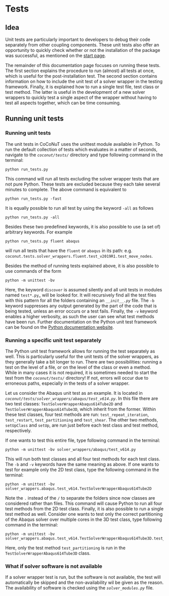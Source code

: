 # Tests

## Idea

Unit tests are particularly important to developers to debug their code separately from other coupling components. These 
unit tests also offer an opportunity to quickly check whether or not the installation of the package was successful, as mentioned 
on the [start page](../README.md#quick-test). 

The remainder of this documentation page focuses on running these tests. The first section explains the procedure to run
(almost) all tests at once, which is useful for the post-installation test. The second section contains information on how to 
include the unit test of a solver wrapper in the testing framework. Finally, it is explained how to run a single test file,
test class or test method. The latter is useful in the development of a new solver wrappers to quickly test a single 
aspect of the wrapper without having to test all aspects together, which can be time consuming. 

## Running unit tests

### Running unit tests
The unit tests in CoCoNuT uses the unittest module available in Python. 
To run the default collection of tests which evaluates in a matter of seconds, navigate to the _`coconut/tests/`_ directory 
and type following command in the terminal:
````
python run_tests.py
````
This command will run all tests excluding the solver wrapper tests that are not pure Python.
These tests are excluded because they each take several minutes to complete.
The above command is equivalent to 
````
python run_tests.py -fast
````
It is equally possible to run all test by using the keyword `-all` as follows
````
python run_tests.py -all
````
Besides these two predefined keywords, it is also possible to use (a set of) arbitrary keywords.
For example
````
python run_tests.py fluent abaqus
````
will run all tests that have the `fluent` or `abaqus` in its path: e.g.
`coconut.tests.solver_wrappers.fluent.test_v2019R1.test_move_nodes`.

Besides the method of running tests explained above, it is also possible to use commands of the form
````
python -m unittest -bv
````
Here, the keyword `discover` is assumed silently and all unit tests in modules named `test*.py`_ will be looked for.
It will recursively find all the test files with this pattern for all the folders containing an _`__init__.py`_ file. 
The `-b` keyword suppresses any output generated by the part of the code that is being tested, unless an error occurs or a test fails. 
Finally, the `-v` keyword enables a higher verbosity, as such the user can see what test methods have been run. Further documentation 
on the Python unit test framework can be found on the [Python documentation website](https://docs.python.org/3/library/unittest.html).

### Running a specific unit test separately
The Python unit test framework allows for running the test separately as well. This is particularly useful for the unit tests
of the solver wrappers, as they generally take a bit longer to run. There are two possibilities: running a test 
on the level of a file, or on the level of the class or even a method. While in many cases it is not required,
it is sometimes needed to start the test from the _`coconut/tests/`_ directory! 
If not, errors will occur due to erroneous paths, especially in the tests of a solver wrapper.

Let us consider the Abaqus unit test as an example. It is located in _`coconut/tests/solver_wrappers/abaqus/test_v614.py`_. In this file
there are two test classes: `TestSolverWrapperAbaqus614Tube2D` and `TestSolverWrapperAbaqus614Tube3D`, which inherit from the former.
Within these test classes, four test methods are run: `test_repeat_iteration`, `test_restart`, `test_partitioning` and 
`test_shear`. The other two methods, `setUpClass` and `setUp`, are run just before each test class and test method, respectively.

If one wants to test this entire file, type following command in the terminal:

````
python -m unittest -bv solver_wrappers/abaqus/test_v614.py
````
 
 This will run both test classes and all four test methods for each test class. The `-b` and `-v` keywords have the same meaning 
 as above. If one wants to test for example only the 2D test class, type the following command in the terminal:
 
````
python -m unittest -bv solver_wrappers.abaqus.test_v614.TestSolverWrapperAbaqus614Tube2D
````

Note the `.` instead of the `/` to separate the folders since now classes are considered rather than files. This command 
will cause Python to run all four test methods from the 2D test class. Finally, it is also possible to run a single 
test method as well. Consider one wants to test only the correct partitioning of the Abaqus solver over multiple cores 
in the 3D test class, type following command in the terminal:

````
python -m unittest -bv solver_wrappers.abaqus.test_v614.TestSolverWrapperAbaqus614Tube3D.test_partitioning
````

Here, only the test method `test_partitioning` is run in the `TestSolverWrapperAbaqus614Tube3D` class.

### What if solver software is not available
If a solver wrapper test is run, but the software is not available, the test will automatically be skipped and the non-availability wil be given
as the reason.
The availability of software is checked using the _`solver_modules.py`_ file.
